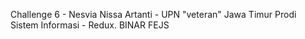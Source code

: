 Challenge 6 - Nesvia Nissa Artanti - UPN "veteran" Jawa Timur Prodi Sistem Informasi - Redux. BINAR FEJS
